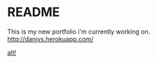 # README

This is my new portfolio i'm currently working on.
http://danivs.herokuapp.com/

[alt!](https://github.com/DaniVSainz/New-Portfolio/blob/master/home-page.gif)

